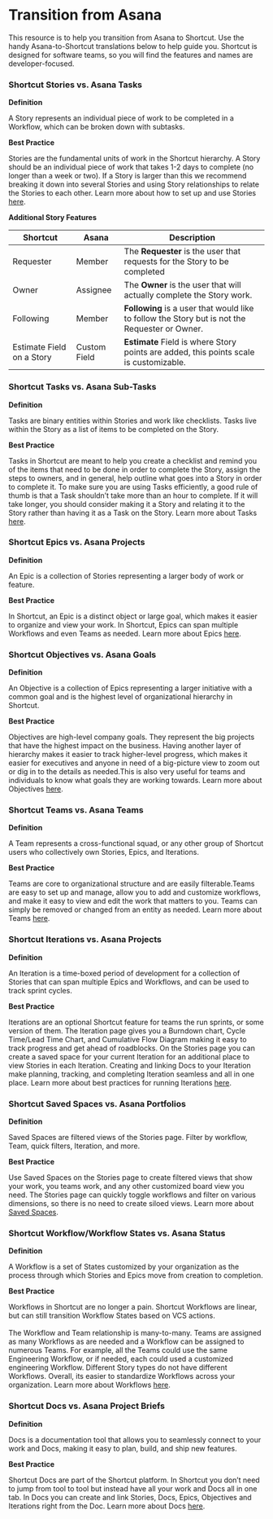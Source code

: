 # Transition from Asana

This resource is to help you transition from Asana to Shortcut. Use the handy Asana-to-Shortcut translations below to help guide you. Shortcut is designed for software teams, so you will find the features and names are developer-focused.

### Shortcut Stories vs. Asana Tasks <a href="#h_01jmctj8tx7ts0643k8nkmpag1" id="h_01jmctj8tx7ts0643k8nkmpag1"></a>

**Definition**

A Story represents an individual piece of work to be completed in a Workflow, which can be broken down with subtasks.

**Best Practice**

Stories are the fundamental units of work in the Shortcut hierarchy. A Story should be an individual piece of work that takes 1-2 days to complete (no longer than a week or two). If a Story is larger than this we recommend breaking it down into several Stories and using Story relationships to relate the Stories to each other. Learn more about how to set up and use Stories [here](https://help.shortcut.com/hc/en-us/sections/201151629-Stories-Story-Templates).

**Additional Story Features**

| Shortcut                  | Asana        | Description                                                                                    |
| ------------------------- | ------------ | ---------------------------------------------------------------------------------------------- |
| Requester                 | Member       | The **Requester** is the user that requests for the Story to be completed                      |
| Owner                     | Assignee     | The **Owner** is the user that will actually complete the Story work.                          |
| Following                 | Member       | **Following** is a user that would like to follow the Story but is not the Requester or Owner. |
| Estimate Field on a Story | Custom Field | **Estimate** Field is where Story points are added, this points scale is customizable.         |

### Shortcut Tasks vs. Asana Sub-Tasks <a href="#h_01jmctjd82shq42wf1k6qm2pys" id="h_01jmctjd82shq42wf1k6qm2pys"></a>

**Definition**

Tasks are binary entities within Stories and work like checklists. Tasks live within the Story as a list of items to be completed on the Story.

**Best Practice**

Tasks in Shortcut are meant to help you create a checklist and remind you of the items that need to be done in order to complete the Story, assign the steps to owners, and in general, help outline what goes into a Story in order to complete it. To make sure you are using Tasks efficiently, a good rule of thumb is that a Task shouldn’t take more than an hour to complete. If it will take longer, you should consider making it a Story and relating it to the Story rather than having it as a Task on the Story. Learn more about Tasks [here](https://help.shortcut.com/hc/en-us/articles/360044391911-Contents-of-a-Story).

### Shortcut Epics vs. Asana Projects <a href="#h_01jmctjkkmpkyjm1nta5nd8d92" id="h_01jmctjkkmpkyjm1nta5nd8d92"></a>

**Definition**

An Epic is a collection of Stories representing a larger body of work or feature.

**Best Practice**

In Shortcut, an Epic is a distinct object or large goal, which makes it easier to organize and view your work. In Shortcut, Epics can span multiple Workflows and even Teams as needed. Learn more about Epics [here](https://help.shortcut.com/hc/en-us/articles/360046500371-Working-with-an-Epic).

### Shortcut Objectives vs. Asana Goals <a href="#h_01jmctjsjrmqsp8ttb54k7p49z" id="h_01jmctjsjrmqsp8ttb54k7p49z"></a>

**Definition**

An Objective is a collection of Epics representing a larger initiative with a common goal and is the highest level of organizational hierarchy in Shortcut.

**Best Practice**

Objectives are high-level company goals. They represent the big projects that have the highest impact on the business. Having another layer of hierarchy makes it easier to track higher-level progress, which makes it easier for executives and anyone in need of a big-picture view to zoom out or dig in to the details as needed.This is also very useful for teams and individuals to know what goals they are working towards. Learn more about Objectives [here](https://help.shortcut.com/hc/en-us/sections/203244666-Objectives).

### Shortcut Teams vs. Asana Teams <a href="#h_01jmctjymk03yn4dsv9ax515rf" id="h_01jmctjymk03yn4dsv9ax515rf"></a>

**Definition**

A Team represents a cross-functional squad, or any other group of Shortcut users who collectively own Stories, Epics, and Iterations.

**Best Practice**

Teams are core to organizational structure and are easily filterable.Teams are easy to set up and manage, allow you to add and customize workflows, and make it easy to view and edit the work that matters to you. Teams can simply be removed or changed from an entity as needed. Learn more about Teams [here](https://help.shortcut.com/hc/en-us/sections/360012895951-Teams).

### Shortcut Iterations vs. Asana Projects <a href="#h_01jmctk3eddy75reg7hte9ar1m" id="h_01jmctk3eddy75reg7hte9ar1m"></a>

**Definition**

An Iteration is a time-boxed period of development for a collection of Stories that can span multiple Epics and Workflows, and can be used to track sprint cycles.

**Best Practice**

Iterations are an optional Shortcut feature for teams the run sprints, or some version of them. The Iteration page gives you a Burndown chart, Cycle Time/Lead Time Chart, and Cumulative Flow Diagram making it easy to track progress and get ahead of roadblocks. On the Stories page you can create a saved space for your current Iteration for an additional place to view Stories in each Iteration. Creating and linking Docs to your Iteration make planning, tracking, and completing Iteration seamless and all in one place. Learn more about best practices for running Iterations [here](https://help.shortcut.com/hc/en-us/sections/360004690231-Iterations).

### Shortcut Saved Spaces vs. Asana Portfolios <a href="#h_01jmctk77mc2xjvttq6wc08ebv" id="h_01jmctk77mc2xjvttq6wc08ebv"></a>

**Definition**

Saved Spaces are filtered views of the Stories page. Filter by workflow, Team, quick filters, Iteration, and more.

**Best Practice**

Use Saved Spaces on the Stories page to create filtered views that show your work, you teams work, and any other customized board view you need. The Stories page can quickly toggle workflows and filter on various dimensions, so there is no need to create siloed views. Learn more about [Saved Spaces](https://help.shortcut.com/hc/en-us/articles/208180646-What-are-Spaces-).

### Shortcut Workflow/Workflow States vs. Asana Status <a href="#h_01jmctkbbgba53v945sz412zj6" id="h_01jmctkbbgba53v945sz412zj6"></a>

**Definition**

A Workflow is a set of States customized by your organization as the process through which Stories and Epics move from creation to completion.

**Best Practice**

Workflows in Shortcut are no longer a pain. Shortcut Workflows are linear, but can still transition Workflow States based on VCS actions.\
‍\
The Workflow and Team relationship is many-to-many. Teams are assigned as many Workflows as are needed and a Workflow can be assigned to numerous Teams. For example, all the Teams could use the same Engineering Workflow, or if needed, each could used a customized engineering Workflow. Different Story types do not have different Workflows. Overall, its easier to standardize Workflows across your organization. Learn more about Workflows [here](https://help.shortcut.com/hc/en-us/articles/360016617052-Managing-Your-Workflows).

### Shortcut Docs vs. Asana Project Briefs <a href="#h_01jmctkg8q1g5rypsy8e2b9p0w" id="h_01jmctkg8q1g5rypsy8e2b9p0w"></a>

**Definition**

Docs is a documentation tool that allows you to seamlessly connect to your work and Docs, making it easy to plan, build, and ship new features.

**Best Practice**

Shortcut Docs are part of the Shortcut platform. In Shortcut you don’t need to jump from tool to tool but instead have all your work and Docs all in one tab. In Docs you can create and link Stories, Docs, Epics, Objectives and Iterations right from the Doc. Learn more about Docs [here](https://help.shortcut.com/hc/en-us/sections/360007923392-Docs).
